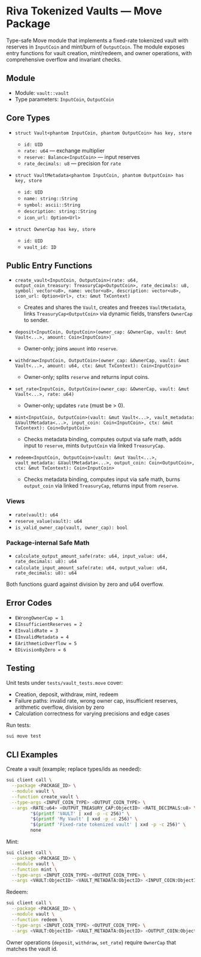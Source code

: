 # Riva Tokenized Vaults — Move Package

Type-safe Move module that implements a fixed-rate tokenized vault with reserves in `InputCoin` and mint/burn of `OutputCoin`. The module exposes entry functions for vault creation, mint/redeem, and owner operations, with comprehensive overflow and invariant checks.

## Module

- Module: `vault::vault`
- Type parameters: `InputCoin`, `OutputCoin`

## Core Types

- `struct Vault<phantom InputCoin, phantom OutputCoin> has key, store`
  - `id: UID`
  - `rate: u64` — exchange multiplier
  - `reserve: Balance<InputCoin>` — input reserves
  - `rate_decimals: u8` — precision for `rate`

- `struct VaultMetadata<phantom InputCoin, phantom OutputCoin> has key, store`
  - `id: UID`
  - `name: string::String`
  - `symbol: ascii::String`
  - `description: string::String`
  - `icon_url: Option<Url>`

- `struct OwnerCap has key, store`
  - `id: UID`
  - `vault_id: ID`

## Public Entry Functions

- `create_vault<InputCoin, OutputCoin>(rate: u64, output_coin_treasury: TreasuryCap<OutputCoin>, rate_decimals: u8, symbol: vector<u8>, name: vector<u8>, description: vector<u8>, icon_url: Option<Url>, ctx: &mut TxContext)`
  - Creates and shares the `Vault`, creates and freezes `VaultMetadata`, links `TreasuryCap<OutputCoin>` via dynamic fields, transfers `OwnerCap` to sender.

- `deposit<InputCoin, OutputCoin>(owner_cap: &OwnerCap, vault: &mut Vault<...>, amount: Coin<InputCoin>)`
  - Owner-only; joins `amount` into `reserve`.

- `withdraw<InputCoin, OutputCoin>(owner_cap: &OwnerCap, vault: &mut Vault<...>, amount: u64, ctx: &mut TxContext): Coin<InputCoin>`
  - Owner-only; splits `reserve` and returns input coins.

- `set_rate<InputCoin, OutputCoin>(owner_cap: &OwnerCap, vault: &mut Vault<...>, rate: u64)`
  - Owner-only; updates `rate` (must be > 0).

- `mint<InputCoin, OutputCoin>(vault: &mut Vault<...>, vault_metadata: &VaultMetadata<...>, input_coin: Coin<InputCoin>, ctx: &mut TxContext): Coin<OutputCoin>`
  - Checks metadata binding, computes output via safe math, adds input to `reserve`, mints `OutputCoin` via linked `TreasuryCap`.

- `redeem<InputCoin, OutputCoin>(vault: &mut Vault<...>, vault_metadata: &VaultMetadata<...>, output_coin: Coin<OutputCoin>, ctx: &mut TxContext): Coin<InputCoin>`
  - Checks metadata binding, computes input via safe math, burns `output_coin` via linked `TreasuryCap`, returns input from `reserve`.

### Views

- `rate(vault): u64`
- `reserve_value(vault): u64`
- `is_valid_owner_cap(vault, owner_cap): bool`

### Package-internal Safe Math

- `calculate_output_amount_safe(rate: u64, input_value: u64, rate_decimals: u8): u64`
- `calculate_input_amount_safe(rate: u64, output_value: u64, rate_decimals: u8): u64`

Both functions guard against division by zero and u64 overflow.

## Error Codes

- `EWrongOwnerCap = 1`
- `EInsufficientReserves = 2`
- `EInvalidRate = 3`
- `EInvalidMetadata = 4`
- `EArithmeticOverflow = 5`
- `EDivisionByZero = 6`

## Testing

Unit tests under `tests/vault_tests.move` cover:
- Creation, deposit, withdraw, mint, redeem
- Failure paths: invalid rate, wrong owner cap, insufficient reserves, arithmetic overflow, division by zero
- Calculation correctness for varying precisions and edge cases

Run tests:
```bash
sui move test
```

## CLI Examples

Create a vault (example; replace types/ids as needed):
```bash
sui client call \
  --package <PACKAGE_ID> \
  --module vault \
  --function create_vault \
  --type-args <INPUT_COIN_TYPE> <OUTPUT_COIN_TYPE> \
  --args <RATE:u64> <OUTPUT_TREASURY_CAP:ObjectID> <RATE_DECIMALS:u8> \
         "$(printf 'VAULT' | xxd -p -c 256)" \
         "$(printf 'My Vault' | xxd -p -c 256)" \
         "$(printf 'Fixed-rate tokenized vault' | xxd -p -c 256)" \
         none
```

Mint:
```bash
sui client call \
  --package <PACKAGE_ID> \
  --module vault \
  --function mint \
  --type-args <INPUT_COIN_TYPE> <OUTPUT_COIN_TYPE> \
  --args <VAULT:ObjectID> <VAULT_METADATA:ObjectID> <INPUT_COIN:ObjectID>
```

Redeem:
```bash
sui client call \
  --package <PACKAGE_ID> \
  --module vault \
  --function redeem \
  --type-args <INPUT_COIN_TYPE> <OUTPUT_COIN_TYPE> \
  --args <VAULT:ObjectID> <VAULT_METADATA:ObjectID> <OUTPUT_COIN:ObjectID>
```

Owner operations (`deposit`, `withdraw`, `set_rate`) require `OwnerCap` that matches the vault id.
